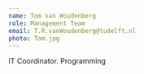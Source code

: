 ```yaml
---
name: Tom van Woudenberg
role: Management Team
email: T.R.vanWoudenberg@tudelft.nl
photo: Tom.jpg
---
```


IT Coordinator.
Programming
